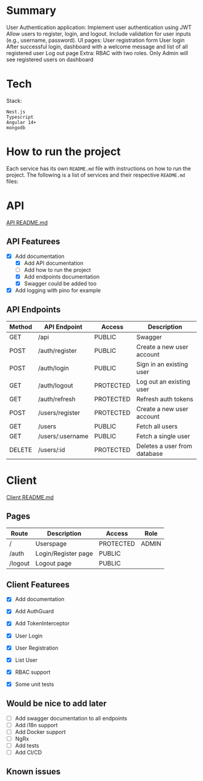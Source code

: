 # Summary

User Authentication application:
    Implement user authentication using JWT
    Allow users to register, login, and logout.
    Include validation for user inputs (e.g., username, password).
    UI pages:
        User registration form
        User login
        After successful login, dashboard with a welcome message and list of all registered user
        Log out page
    Extra: RBAC with two roles. Only Admin will see registered users on dashboard

# Tech
Stack:

    Nest.js
    Typescript
    Angular 14+
    mongodb

# How to run the project

Each service has its own `README.md` file with instructions on how to run the project. The following is a list of services and their respective `README.md` files:

# API
[API README.md](./api/README.md)

## API Featurees

- [x] Add documentation
  - [x] Add API documentation
  - [ ] Add how to run the project
  - [x] Add endpoints documentation
  - [x] Swagger could be added too
- [x] Add logging with pino for example

## API Endpoints

| Method | API Endpoint      | Access     | Description                           |
|--------|-------------------|------------|---------------------------------------|
| GET    | /api              | PUBLIC     | Swagger                               |
| POST   | /auth/register    | PUBLIC     | Create a new user account             |
| POST   | /auth/login       | PUBLIC     | Sign in an existing user              |
| GET    | /auth/logout      | PROTECTED  | Log out an existing user              |
| GET    | /auth/refresh     | PROTECTED  | Refresh auth tokens                   |
| POST   | /users/register   | PROTECTED  | Create a new user account             |
| GET    | /users            | PUBLIC     | Fetch all users                       |
| GET    | /users/:username  | PUBLIC     | Fetch a single user                   |
| DELETE | /users/:id        | PROTECTED  | Deletes a user from database          |


# Client
[Client README.md](./client/README.md)

## Pages

| Route       | Description          | Access    | Role    |
|-------------|----------------------|-----------|---------|
| /           | Userspage            | PROTECTED |  ADMIN  |
| /auth       | Login/Register page  | PUBLIC    |         |
| /logout     | Logout page          | PUBLIC    |         |

## Client Featurees

- [x] Add documentation
- [x] Add AuthGuard
- [x] Add TokenInterceptor
- [x] User Login
- [x] User Registration
- [x] List User
- [x] RBAC support

- [x] Some unit tests


## Would be nice to add later
- [ ] Add swagger documentation to all endpoints
- [ ] Add i18n support
- [ ] Add Docker support
- [ ] NgRx
- [ ] Add tests
- [ ] Add CI/CD

## Known issues
